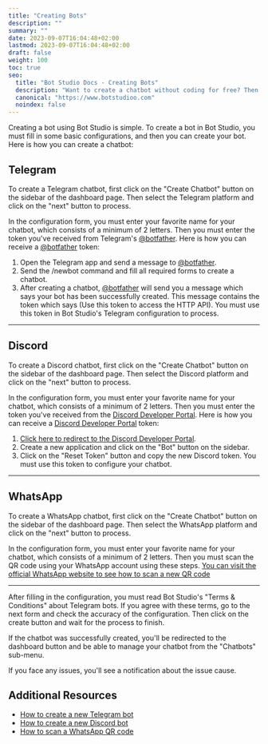 ```yaml
---
title: "Creating Bots"
description: ""
summary: ""
date: 2023-09-07T16:04:48+02:00
lastmod: 2023-09-07T16:04:48+02:00
draft: false
weight: 100
toc: true
seo:
  title: "Bot Studio Docs - Creating Bots"
  description: "Want to create a chatbot without coding for free? Then Bot Studio is what you need. Click here to see how to create a chatbot for all platforms."
  canonical: "https://www.botstudioo.com"
  noindex: false
---
```


Creating a bot using Bot Studio is simple. To create a bot in Bot Studio, you must fill in some basic configurations, and then you can create your bot. Here is how you can create a chatbot:

## Telegram

To create a Telegram chatbot, first click on the "Create Chatbot" button on the sidebar of the dashboard page. Then select the Telegram platform and click on the "next" button to process.

In the configuration form, you must enter your favorite name for your chatbot, which consists of a minimum of 2 letters. Then you must enter the token you've received from Telegram's [@botfather](https://t.me/BotFather). Here is how you can receive a [@botfather](https://t.me/BotFather) token:

1. Open the Telegram app and send a message to [@botfather](https://t.me/BotFather).
2. Send the /newbot command and fill all required forms to create a chatbot.
3. After creating a chatbot, [@botfather](https://t.me/BotFather) will send you a message which says your bot has been successfully created. This message contains the token which says (Use this token to access the HTTP API). You must use this token in Bot Studio's Telegram configuration to process.

---

## Discord

To create a Discord chatbot, first click on the "Create Chatbot" button on the sidebar of the dashboard page. Then select the Discord platform and click on the "next" button to process.

In the configuration form, you must enter your favorite name for your chatbot, which consists of a minimum of 2 letters. Then you must enter the token you've received from the [Discord Developer Portal](https://discord.com/developers/applications). Here is how you can receive a [Discord Developer Portal](https://discord.com/developers/applications) token:

1. [Click here to redirect to the Discord Developer Portal](https://discord.com/developers/applications).
2. Create a new application and click on the "Bot" button on the sidebar.
3. Click on the "Reset Token" button and copy the new Discord token. You must use this token to configure your chatbot.

---

## WhatsApp

To create a WhatsApp chatbot, first click on the "Create Chatbot" button on the sidebar of the dashboard page. Then select the WhatsApp platform and click on the "next" button to process.

In the configuration form, you must enter your favorite name for your chatbot, which consists of a minimum of 2 letters. Then you must scan the QR code using your WhatsApp account using these steps. [You can visit the official WhatsApp website to see how to scan a new QR code](https://faq.whatsapp.com/1317564962315842/?cms_platform=web)

---

After filling in the configuration, you must read Bot Studio's "Terms & Conditions" about Telegram bots. If you agree with these terms, go to the next form and check the accuracy of the configuration. Then click on the create button and wait for the process to finish.

If the chatbot was successfully created, you'll be redirected to the dashboard button and be able to manage your chatbot from the "Chatbots" sub-menu.

If you face any issues, you'll see a notification about the issue cause.

## Additional Resources

- [How to create a new Telegram bot](https://core.telegram.org/bots/features#botfather)
- [How to create a new Discord bot](https://discord.com/developers/docs/quick-start/getting-started)
- [How to scan a WhatsApp QR code](https://faq.whatsapp.com/1317564962315842/?cms_platform=web)